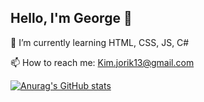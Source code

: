 ## Hello, I'm George 👋
🌱 I’m currently learning HTML, CSS, JS, C#

📫 How to reach me: Kim.jorik13@gmail.com

[![Anurag's GitHub stats](https://github-readme-stats.vercel.app/api?username=Nodatauser0&show_icons=true&theme=dracula)](https://github.com/anuraghazra/github-readme-stats)

<!--
**Nodatauser0/Nodatauser0** is a ✨ _special_ ✨ repository because its `README.md` (this file) appears on your GitHub profile.

Here are some ideas to get you started:

- 🔭 I’m currently working on ...
- 🌱 I’m currently learning ...
- 👯 I’m looking to collaborate on ...
- 🤔 I’m looking for help with ...
- 💬 Ask me about ...
- 📫 How to reach me: ...
- 😄 Pronouns: ...
- ⚡ Fun fact: ...
-->
